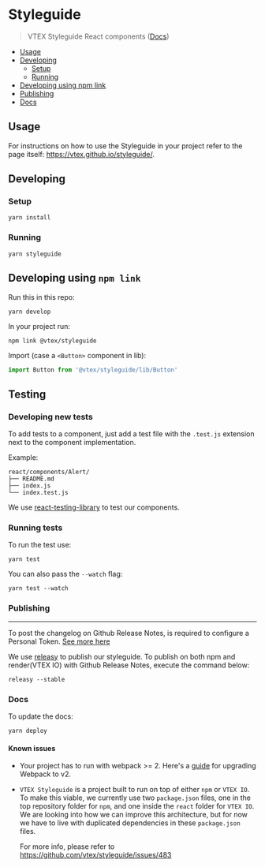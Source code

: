 # Styleguide

> VTEX Styleguide React components ([Docs](https://vtex.github.io/styleguide))

- [Usage](#usage)
- [Developing](#developing)
  - [Setup](#setup)
  - [Running](#running)
- [Developing using npm link](#developing-using-npm-link)
- [Publishing](#publishing)
- [Docs](#docs)

## Usage

For instructions on how to use the Styleguide in your project refer to the page itself: https://vtex.github.io/styleguide/.

## Developing

### Setup

```shell
yarn install
```

### Running

```shell
yarn styleguide
```

## Developing using `npm link`

Run this in this repo:

```shell
yarn develop
```

In your project run:

```
npm link @vtex/styleguide
```

Import (case a `<Button>` component in lib):

```js
import Button from '@vtex/styleguide/lib/Button'
```

## Testing

### Developing new tests

To add tests to a component, just add a test file with the `.test.js` extension next to the component implementation.

Example:

```shell
react/components/Alert/
├── README.md
├── index.js
└── index.test.js
```

We use [react-testing-library](https://github.com/kentcdodds/react-testing-library) to test our components.

### Running tests

To run the test use:

```shell
yarn test
```

You can also pass the `--watch` flag:

```shell
yarn test --watch
```

### Publishing

---

To post the changelog on Github Release Notes, is required to configure a Personal Token. [See more here](https://www.npmjs.com/package/releasy#settings)

We use [releasy](https://www.npmjs.com/package/releasy) to publish our styleguide. To publish on both npm and render(VTEX IO) with Github Release Notes, execute the command below:

```shell
releasy --stable
```

### Docs

To update the docs:

```shell
yarn deploy
```

#### Known issues

- Your project has to run with webpack >= 2. Here's a [guide](https://webpack.js.org/migrate/3/) for upgrading Webpack to v2.

- `VTEX Styleguide` is a project built to run on top of either `npm` or `VTEX IO`. To
  make this viable, we currently use two `package.json` files, one in the top repository
  folder for `npm`, and one inside the `react` folder for `VTEX IO`. We are
  looking into how we can improve this architecture, but for now we have to live
  with duplicated dependencies in these `package.json` files.

  For more info, please refer to https://github.com/vtex/styleguide/issues/483

